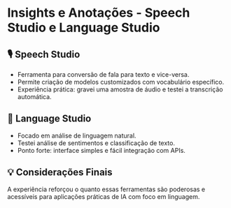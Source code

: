 # Insights e Anotações - Speech Studio e Language Studio

## 🎙️ Speech Studio

- Ferramenta para conversão de fala para texto e vice-versa.
- Permite criação de modelos customizados com vocabulário específico.
- Experiência prática: gravei uma amostra de áudio e testei a transcrição automática.

## 🧠 Language Studio

- Focado em análise de linguagem natural.
- Testei análise de sentimentos e classificação de texto.
- Ponto forte: interface simples e fácil integração com APIs.

## 💡 Considerações Finais

A experiência reforçou o quanto essas ferramentas são poderosas e acessíveis para aplicações práticas de IA com foco em linguagem.
